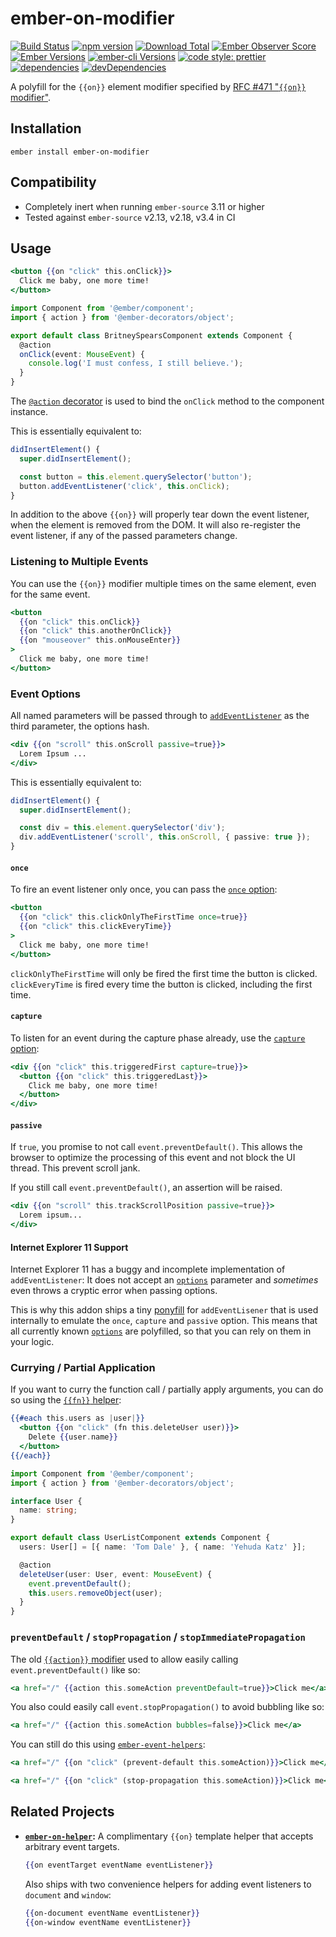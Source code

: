 # ember-on-modifier

[![Build Status](https://travis-ci.org/buschtoens/ember-on-modifier.svg)](https://travis-ci.org/buschtoens/ember-on-modifier)
[![npm version](https://badge.fury.io/js/ember-on-modifier.svg)](http://badge.fury.io/js/ember-on-modifier)
[![Download Total](https://img.shields.io/npm/dt/ember-on-modifier.svg)](http://badge.fury.io/js/ember-on-modifier)
[![Ember Observer Score](https://emberobserver.com/badges/ember-on-modifier.svg)](https://emberobserver.com/addons/ember-on-modifier)
[![Ember Versions](https://img.shields.io/badge/Ember.js%20Versions-%5E2.18%20%7C%7C%20%5E3.0-brightgreen.svg)](https://travis-ci.org/buschtoens/ember-on-modifier)
[![ember-cli Versions](https://img.shields.io/badge/ember--cli%20Versions-%5E2.13%20%7C%7C%20%5E3.0-brightgreen.svg)](https://travis-ci.org/buschtoens/ember-on-modifier)
[![code style: prettier](https://img.shields.io/badge/code_style-prettier-ff69b4.svg)](https://github.com/prettier/prettier)
[![dependencies](https://img.shields.io/david/buschtoens/ember-on-modifier.svg)](https://david-dm.org/buschtoens/ember-on-modifier)
[![devDependencies](https://img.shields.io/david/dev/buschtoens/ember-on-modifier.svg)](https://david-dm.org/buschtoens/ember-on-modifier)

A polyfill for the `{{on}}` element modifier specified by
[RFC #471 "`{{on}}` modifier"](https://github.com/emberjs/rfcs/blob/master/text/0471-on-modifier.md).

## Installation

```
ember install ember-on-modifier
```

## Compatibility

* Completely inert when running `ember-source` 3.11 or higher
* Tested against `ember-source` v2.13, v2.18, v3.4 in CI

## Usage

```hbs
<button {{on "click" this.onClick}}>
  Click me baby, one more time!
</button>
```

```ts
import Component from '@ember/component';
import { action } from '@ember-decorators/object';

export default class BritneySpearsComponent extends Component {
  @action
  onClick(event: MouseEvent) {
    console.log('I must confess, I still believe.');
  }
}
```

The [`@action` decorator][@action] is used to bind the `onClick` method to the
component instance.

[@action]: https://github.com/emberjs/rfcs/blob/master/text/0408-decorators.md#method-binding

This is essentially equivalent to:

```ts
didInsertElement() {
  super.didInsertElement();

  const button = this.element.querySelector('button');
  button.addEventListener('click', this.onClick);
}
```

In addition to the above `{{on}}` will properly tear down the event listener,
when the element is removed from the DOM. It will also re-register the event
listener, if any of the passed parameters change.

### Listening to Multiple Events

You can use the `{{on}}` modifier multiple times on the same element, even for
the same event.

```hbs
<button
  {{on "click" this.onClick}}
  {{on "click" this.anotherOnClick}}
  {{on "mouseover" this.onMouseEnter}}
>
  Click me baby, one more time!
</button>
```

### Event Options

All named parameters will be passed through to
[`addEventListener`][addeventlistener] as the third parameter, the options hash.

[addeventlistener]: https://developer.mozilla.org/en-US/docs/Web/API/EventTarget/addEventListener

```hbs
<div {{on "scroll" this.onScroll passive=true}}>
  Lorem Ipsum ...
</div>
```

This is essentially equivalent to:

```ts
didInsertElement() {
  super.didInsertElement();

  const div = this.element.querySelector('div');
  div.addEventListener('scroll', this.onScroll, { passive: true });
}
```

#### `once`

To fire an event listener only once, you can pass the [`once` option][addeventlistener-parameters]:

```hbs
<button
  {{on "click" this.clickOnlyTheFirstTime once=true}}
  {{on "click" this.clickEveryTime}}
>
  Click me baby, one more time!
</button>
```

`clickOnlyTheFirstTime` will only be fired the first time the button is clicked.
`clickEveryTime` is fired every time the button is clicked, including the first
time.

[addeventlistener-parameters]: https://developer.mozilla.org/en-US/docs/Web/API/EventTarget/addEventListener#Parameters

#### `capture`

To listen for an event during the capture phase already, use the [`capture` option][addeventlistener-parameters]:

```hbs
<div {{on "click" this.triggeredFirst capture=true}}>
  <button {{on "click" this.triggeredLast}}>
    Click me baby, one more time!
  </button>
</div>
```

#### `passive`

If `true`, you promise to not call `event.preventDefault()`. This allows the
browser to optimize the processing of this event and not block the UI thread.
This prevent scroll jank.

If you still call `event.preventDefault()`, an assertion will be raised.

```hbs
<div {{on "scroll" this.trackScrollPosition passive=true}}>
  Lorem ipsum...
</div>
```

#### Internet Explorer 11 Support

Internet Explorer 11 has a buggy and incomplete implementation of
`addEventListener`: It does not accept an
[`options`][addeventlistener-parameters] parameter and _sometimes_ even throws
a cryptic error when passing options.

This is why this addon ships a tiny [ponyfill][ponyfill] for `addEventLisener`
that is used internally to emulate the `once`, `capture` and `passive` option.
This means that all currently known [`options`][addeventlistener-parameters] are
polyfilled, so that you can rely on them in your logic.

[ponyfill]: https://github.com/sindresorhus/ponyfill

### Currying / Partial Application

If you want to curry the function call / partially apply arguments, you can do
so using the [`{{fn}}` helper][fn-helper]:

[fn-helper]: https://github.com/emberjs/rfcs/blob/master/text/0470-fn-helper.md

```hbs
{{#each this.users as |user|}}
  <button {{on "click" (fn this.deleteUser user)}}>
    Delete {{user.name}}
  </button>
{{/each}}
```

```ts
import Component from '@ember/component';
import { action } from '@ember-decorators/object';

interface User {
  name: string;
}

export default class UserListComponent extends Component {
  users: User[] = [{ name: 'Tom Dale' }, { name: 'Yehuda Katz' }];

  @action
  deleteUser(user: User, event: MouseEvent) {
    event.preventDefault();
    this.users.removeObject(user);
  }
}
```

### `preventDefault` / `stopPropagation` / `stopImmediatePropagation`

The old [`{{action}}` modifier][action-event-propagation] used to allow easily
calling `event.preventDefault()` like so:

```hbs
<a href="/" {{action this.someAction preventDefault=true}}>Click me</a>
```

[action-event-propagation]: https://www.emberjs.com/api/ember/release/classes/Ember.Templates.helpers/methods/action?anchor=action#event-propagation

You also could easily call `event.stopPropagation()` to avoid bubbling like so:

```hbs
<a href="/" {{action this.someAction bubbles=false}}>Click me</a>
```

You can still do this using [`ember-event-helpers`][ember-event-helpers]:

[ember-event-helpers]: https://github.com/buschtoens/ember-event-helpers

```hbs
<a href="/" {{on "click" (prevent-default this.someAction)}}>Click me</a>
```

```hbs
<a href="/" {{on "click" (stop-propagation this.someAction)}}>Click me</a>
```

## Related Projects

- **[`ember-on-helper`][ember-on-helper]:** A complimentary `{{on}` template
  helper that accepts arbitrary event targets.

  ```hbs
  {{on eventTarget eventName eventListener}}
  ```

  Also ships with two convenience helpers for adding event listeners to
  `document` and `window`:

  ```hbs
  {{on-document eventName eventListener}}
  {{on-window eventName eventListener}}
  ```

[ember-on-helper]: https://github.com/buschtoens/ember-on-helper
